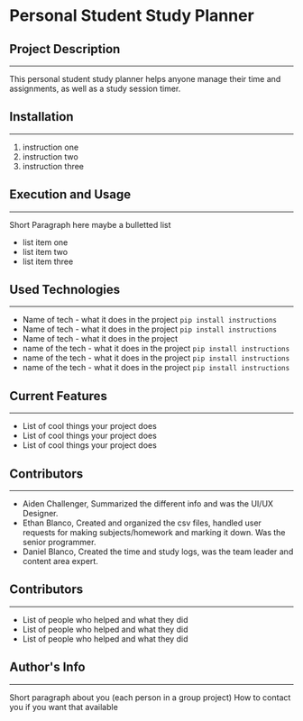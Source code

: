 
# Personal Student Study Planner

## Project Description
---
This personal student study planner helps anyone manage their time and assignments, as well as a study session timer. 

## Installation
---
1. instruction one
2. instruction two
3. instruction three  

## Execution and Usage
---
Short Paragraph here maybe a bulletted list

+ list item one
+ list item two
+ list item three

## Used Technologies
---
+ Name of tech - what it does in the project
`pip install instructions`
+ Name of tech - what it does in the project
`pip install instructions`
+ Name of tech - what it does in the project
+ name of the tech - what it does in the project
`pip install instructions`
+ name of the tech - what it does in the project
`pip install instructions`
+ name of the tech - what it does in the project
`pip install instructions`  

## Current Features
---
+ List of cool things your project does
+ List of cool things your project does
+ List of cool things your project does  


## Contributors
---
+ Aiden Challenger, Summarized the different info and was the UI/UX Designer. 
+ Ethan Blanco, Created and organized the csv files, handled user requests for making subjects/homework and marking it down. Was the senior programmer. 
+ Daniel Blanco, Created the time and study logs, was the team leader and content area expert. 

## Contributors
---
+ List of people who helped and what they did
+ List of people who helped and what they did
+ List of people who helped and what they did  

## Author's Info
---
Short paragraph about you (each person in a group project)
How to contact you if you want that available  

